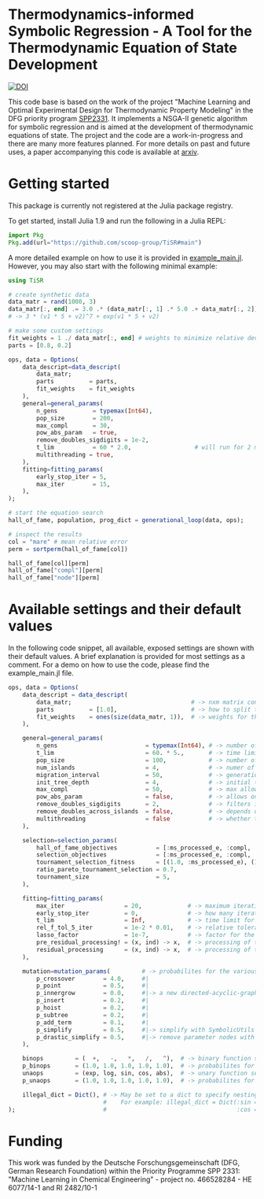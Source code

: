 # Thermodynamics-informed Symbolic Regression - A Tool for the Thermodynamic Equation of State Development

 [![DOI](https://zenodo.org/badge/685443077.svg)](https://zenodo.org/badge/latestdoi/685443077)

This code base is based on the work of the project "Machine Learning and Optimal Experimental Design for Thermodynamic Property Modeling" in the DFG priority program [SPP2331](https://chemengml.org/).
It implements a NSGA-II genetic algorithm for symbolic regression and is aimed at the development of thermodynamic equations of state.
The project and the code are a work-in-progress and there are many more features planned.
For more details on past and future uses, a paper accompanying this code is available at [arxiv](https://arxiv.org/abs/2309.02805).

# Getting started

This package is currently not registered at the Julia package registry. 

To get started, install Julia 1.9 and run the following in a Julia REPL:

```julia
import Pkg
Pkg.add(url="https://github.com/scoop-group/TiSR#main")
```

A more detailed example on how to use it is provided in [example_main.jl](example/example_main.jl).
However, you may also start with the following minimal example:

```julia
using TiSR

# create synthetic data
data_matr = rand(1000, 3)
data_matr[:, end] .= 3.0 .* (data_matr[:, 1] .* 5.0 .+ data_matr[:, 2]) .^ 7.0 + exp.(data_matr[:, 1] .* 5.0 .+ data_matr[:, 2])
# -> 3 * (v1 * 5 + v2)^7 + exp(v1 * 5 + v2)

# make some custom settings
fit_weights = 1 ./ data_matr[:, end] # weights to minimize relative deviation
parts = [0.8, 0.2]

ops, data = Options(
    data_descript=data_descript(
        data_matr;
        parts          = parts,
        fit_weights    = fit_weights
    ),
    general=general_params(
        n_gens          = typemax(Int64),
        pop_size        = 200,
        max_compl       = 30,
        pow_abs_param   = true,
        remove_doubles_sigdigits = 1e-2,
        t_lim           = 60 * 2.0,                  # will run for 2 minutes
        multithreading = true,
    ),
    fitting=fitting_params(
        early_stop_iter = 5,
        max_iter        = 15,
    ),
);

# start the equation search
hall_of_fame, population, prog_dict = generational_loop(data, ops);

# inspect the results
col = "mare" # mean relative error
perm = sortperm(hall_of_fame[col])

hall_of_fame[col][perm]
hall_of_fame["compl"][perm]
hall_of_fame["node"][perm]

```

# Available settings and their default values

In the following code snippet, all available, exposed settings are shown with their default values.
A brief explanation is provided for most settings as a comment.
For a demo on how to use the code, please find the example_main.jl file.

```julia
ops, data = Options(
    data_descript = data_descript(
        data_matr;                                  # -> nxm matrix containing the n data points, m-1 variables and the output
        parts          = [1.0],                     # -> how to split the data. e.g. [1.0] -> (no split) or [0.8, 0.2]
        fit_weights    = ones(size(data_matr, 1)),  # -> weights for the data fitting -> residual .* weight
    ),

    general=general_params(
        n_gens                         = typemax(Int64), # -> number of generations to conduct
        t_lim                          = 60. * 5.,       # -> time limit for the algorithm
        pop_size                       = 100,            # -> number of individuals selected for next generation
        num_islands                    = 4,              # -> numer of parallel islands
        migration_interval             = 50,             # -> generation interval, in which an indivudual is moved to other islands. (ring topology)
        init_tree_depth                = 4,              # -> initial tree depth (with full method)
        max_compl                      = 50,             # -> max allowed complexity. Individuals exceeding it, are trimmed with repeated hoist mutations rather than removed.
        pow_abs_param                  = false,          # -> allows only parameter terminals as power -> (x - 5)^3 is allowed, but 3^(x - 5) is not.
        remove_doubles_sigdigits       = 2,              # -> filters indivuduals in an island if their rounded MAE and MSE are the same -> 0 is off; 2 ... 5
        remove_doubles_across_islands  = false,          # -> depends on the remove_doubles_sigdigits setting above. Applies it across islands  -> true / false
        multithreading                 = false           # -> whether to use multithreading for the most expensive computations. Not always faster  -> depends on how expensive fitting is for the problem at hand.
    ),

    selection=selection_params(
        hall_of_fame_objectives           = [:ms_processed_e, :compl, :mare],          # -> objectives for the hall_of_fame
        selection_objectives              = [:ms_processed_e, :compl, :age],           # -> objectives for the Pareto-optimal selection part of selection
        tournament_selection_fitness      = [(1.0, :ms_processed_e), (1e-5, :compl)],  # -> how to calculate the fitness for the tournament selection. Must be a vector as shown in the example. It is then calculated as a sum weighted be the specified scalars.
        ratio_pareto_tournament_selection = 0.7,                                       # -> ratio to which the selection should be using the Pareto-optimal selection vs. tournament selection
        tournament_size                   = 5,                                         # -> tournament size
    ),

    fitting=fitting_params(
        max_iter                 = 20,             # -> maximum iterations for parameter fitting (10 ... 100) ==> biggest time consumer <==
        early_stop_iter          = 0,              # -> how many iterations to account for early stopping regularization (0 -> turned off) (to use, the data needs to be partitioned into at least 2 parts. The early stopping evaluation is performed on the second partition.)
        t_lim                    = Inf,            # -> time limit for parameter fitting of individual (0.1 ... 5)
        rel_f_tol_5_iter         = 1e-2 * 0.01,    # -> relative tolerance for parameter fitting of individual -> considered converged if improvement over 5 iterations is smaller than this
        lasso_factor             = 1e-7,           # -> factor for the lasso regularization -> pushing parameter values to 0 (0 -> turned off) (1e-7 ... 1e-4)
        pre_residual_processing! = (x, ind) -> x,  # -> processing of the equation output before the residual is calculated. Must be an inplace function. The inds refer for the indices of the current residuals, which may be used to slice some data in the function like "(x, inds) -> x ./= data[end][inds]"
        residual_processing      = (x, ind) -> x,  # -> processing of the residuals. NOT an inplace function. The inds refer for the indices of the current residuals, which may be used to slice some data in the function like "(x, inds) -> x ./ data[end][inds]"
    ),

    mutation=mutation_params(         # -> probabilites for the various mutations (don't need to add up to 1)
        p_crossover        = 4.0,     #|
        p_point            = 0.5,     #|
        p_innergrow        = 0.0,     #|-> a new directed-acyclic-graph connection
        p_insert           = 0.2,     #|
        p_hoist            = 0.2,     #|
        p_subtree          = 0.2,     #|
        p_add_term         = 0.1,     #|
        p_simplify         = 0.5,     #|-> simplify with SymbolicUtils
        p_drastic_simplify = 0.5,     #|-> remove parameter nodes with values smaller than 1e-4
    ),

    binops         = (  +,   -,   *,   /,   ^),  # -> binary function set to choose from
    p_binops       = (1.0, 1.0, 1.0, 1.0, 1.0),  # -> probabilites for selection of each binary functions (same length as provided binops) (dont need to add up to 1, adjusted accordingly)
    unaops         = (exp, log, sin, cos, abs),  # -> unary function set to choose from
    p_unaops       = (1.0, 1.0, 1.0, 1.0, 1.0),  # -> probabilites for selection of each unary functions (same length as provided unaops) (dont need to add up to 1, adjusted accordingly)

    illegal_dict = Dict(), # -> May be set to a dict to specify nestings of unary functions that are removed, if they appear.
                           #    For example: illegal_dict = Dict(:sin => (sin, cos),
);                         #                                     :cos => (sin, cos))
```

# Funding

This work was funded by the Deutsche Forschungsgemeinschaft (DFG, German Research Foundation) within the Priority Programme SPP 2331: "Machine Learning in Chemical Engineering" - project no. 466528284 - HE 6077/14-1 and RI 2482/10-1

